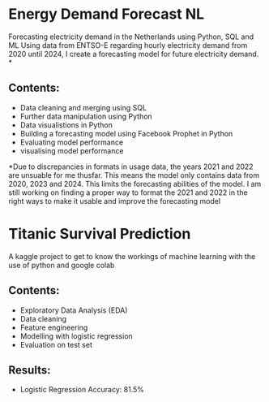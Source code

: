 # Energy Demand Forecast NL

Forecasting electricity demand in the Netherlands using Python, SQL and ML
Using data from ENTSO-E regarding hourly electricity demand from 2020 until 2024, I create a forecasting model for future electricity demand. *

## Contents:
- Data cleaning and merging using SQL
- Further data manipulation using Python
- Data visualistions in Python
- Building a forecasting model using Facebook Prophet in Python
- Evaluating model performance
- visualising model performance

*Due to discrepancies in formats in usage data, the years 2021 and 2022 are unsuable for me thusfar. This means the model only contains data from 2020, 2023 and 2024. This limits the forecasting abilities of the model. I am still working on finding a proper way to format the 2021 and 2022 in the right ways to make it usable and improve the forecasting model



# Titanic Survival Prediction 

A kaggle project to get to know the workings of machine learning with the use of python and google colab

## Contents:
- Exploratory Data Analysis (EDA)
- Data cleaning
- Feature engineering
- Modelling with logistic regression
- Evaluation on test set 

## Results:
- Logistic Regression Accuracy: 81.5%

